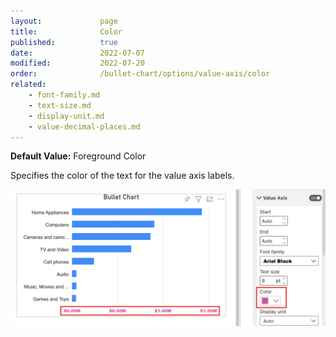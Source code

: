 ```yaml
---
layout:             page
title:              Color
published:          true
date:               2022-07-07
modified:   	    2022-07-20
order:              /bullet-chart/options/value-axis/color
related:
    - font-family.md
    - text-size.md
    - display-unit.md
    - value-decimal-places.md
---
```


**Default Value:** Foreground Color 

Specifies the color of the text for the value axis labels.

<img src="images/color.png" width="700">